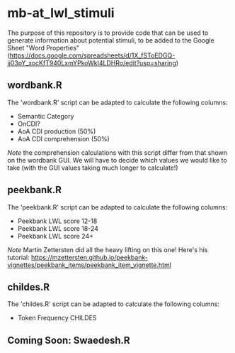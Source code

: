 # mb-at_lwl_stimuli

The purpose of this repository is to provide code that can be used to generate information about potential stimuli, to be added to the Google Sheet "Word Properties" (https://docs.google.com/spreadsheets/d/1X_fSToEDGQ-jj03pY_xocKfT940LxmYPkoWkI4LDHRo/edit?usp=sharing)

## wordbank.R

The 'wordbank.R' script can be adapted to calculate the following columns:

- Semantic Category
- OnCDI?
- AoA CDI production (50%)
- AoA CDI comprehension (50%)

*Note* the comprehension calculations with this script differ from that shown on the wordbank GUI. We will have to decide which values we would like to take (with the GUI values taking much longer to calculate!)


## peekbank.R

The 'peekbank.R' script can be adapted to calculate the following columns:

- Peekbank LWL score 12-18
- Peekbank LWL score 18-24
- Peekbank LWL score 24+

*Note* Martin Zettersten did all the heavy lifting on this one! Here's his tutorial: https://mzettersten.github.io/peekbank-vignettes/peekbank_items/peekbank_item_vignette.html


## childes.R

The 'childes.R' script can be adapted to calculate the following columns:

- Token Frequency CHILDES


## Coming Soon: Swaedesh.R





